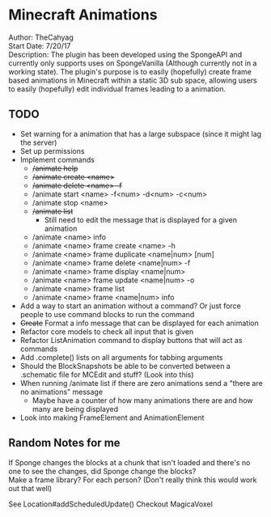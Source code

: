 # Minecraft Animations
Author: TheCahyag  
Start Date: 7/20/17  
Description: The plugin has been developed using the SpongeAPI and currently only 
supports uses on SpongeVanilla (Although currently not in a working state). The plugin's
purpose is to easily (hopefully) create frame based animations in Minecraft within a static 3D sub
space, allowing users to easily (hopefully) edit individual frames leading to a animation.

## TODO
* Set warning for a animation that has a large subspace (since it might lag the server)
* Set up permissions
* Implement commands
    * ~~/animate help~~
    * ~~/animate create \<name>~~
    * ~~/animate delete \<name> -f~~
    * /animate start \<name> -f\<num> -d\<num> -c\<num>
    * /animate stop \<name>
    * ~~/animate list~~
        * Still need to edit the message that is displayed for a given animation
    * /animate \<name> info
    * /animate \<name> frame create \<name> -h
    * /animate \<name> frame duplicate <name|num> [num]
    * /animate \<name> frame delete <name|num> -f
    * /animate \<name> frame display <name|num>
    * /animate \<name> frame update <name|num> -o
    * /animate \<name> frame list
    * /animate \<name> frame <name|num> info
* Add a way to start an animation without a command? Or just force people to use command blocks to run the command
* ~~Create~~ Format a info message that can be displayed for each animation
* Refactor core models to check all input that is given
* Refactor ListAnimation command to display buttons that will act as commands
* Add .complete() lists on all arguments for tabbing arguments
* Should the BlockSnapshots be able to be converted between a .schematic file for MCEdit and stuff? (Look into this)
* When running /animate list if there are zero animations send a "there are no animations" message
    * Maybe have a counter of how many animations there are and how many are being displayed
* Look into making FrameElement and AnimationElement



## Random Notes for me
If Sponge changes the blocks at a chunk that isn't loaded and there's no one to see the changes, 
did Sponge change the blocks?  
Make a frame library? For each person? (Don't really think this would work out that well)

See Location#addScheduledUpdate()
Checkout MagicaVoxel
